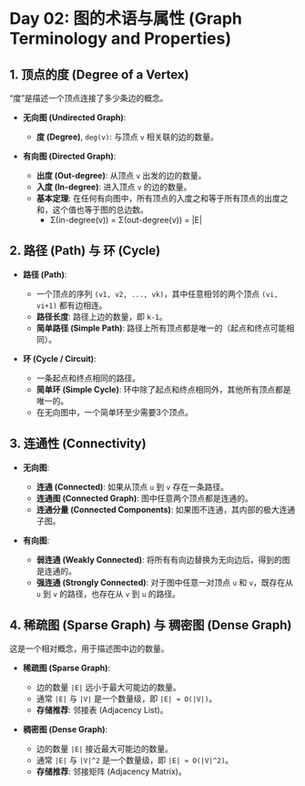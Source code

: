 # Day 02: 图的术语与属性 (Graph Terminology and Properties)

## 1. 顶点的度 (Degree of a Vertex)

“度”是描述一个顶点连接了多少条边的概念。

- **无向图 (Undirected Graph)**:
  - **度 (Degree)**, `deg(v)`: 与顶点 `v` 相关联的边的数量。

- **有向图 (Directed Graph)**:
  - **出度 (Out-degree)**: 从顶点 `v` 出发的边的数量。
  - **入度 (In-degree)**: 进入顶点 `v` 的边的数量。
  - **基本定理**: 在任何有向图中，所有顶点的入度之和等于所有顶点的出度之和，这个值也等于图的总边数。
    - Σ(in-degree(v)) = Σ(out-degree(v)) = |E|

## 2. 路径 (Path) 与 环 (Cycle)

- **路径 (Path)**:
  - 一个顶点的序列 `(v1, v2, ..., vk)`，其中任意相邻的两个顶点 `(vi, vi+1)` 都有边相连。
  - **路径长度**: 路径上边的数量，即 `k-1`。
  - **简单路径 (Simple Path)**: 路径上所有顶点都是唯一的（起点和终点可能相同）。

- **环 (Cycle / Circuit)**:
  - 一条起点和终点相同的路径。
  - **简单环 (Simple Cycle)**: 环中除了起点和终点相同外，其他所有顶点都是唯一的。
  - 在无向图中，一个简单环至少需要3个顶点。

## 3. 连通性 (Connectivity)

- **无向图**:
  - **连通 (Connected)**: 如果从顶点 `u` 到 `v` 存在一条路径。
  - **连通图 (Connected Graph)**: 图中任意两个顶点都是连通的。
  - **连通分量 (Connected Components)**: 如果图不连通，其内部的极大连通子图。

- **有向图**:
  - **弱连通 (Weakly Connected)**: 将所有有向边替换为无向边后，得到的图是连通的。
  - **强连通 (Strongly Connected)**: 对于图中任意一对顶点 `u` 和 `v`，既存在从 `u` 到 `v` 的路径，也存在从 `v` 到 `u` 的路径。

## 4. 稀疏图 (Sparse Graph) 与 稠密图 (Dense Graph)

这是一个相对概念，用于描述图中边的数量。

- **稀疏图 (Sparse Graph)**:
  - 边的数量 `|E|` 远小于最大可能边的数量。
  - 通常 `|E|` 与 `|V|` 是一个数量级，即 `|E| ≈ O(|V|)`。
  - **存储推荐**: 邻接表 (Adjacency List)。

- **稠密图 (Dense Graph)**:
  - 边的数量 `|E|` 接近最大可能边的数量。
  - 通常 `|E|` 与 `|V|^2` 是一个数量级，即 `|E| ≈ O(|V|^2)`。
  - **存储推荐**: 邻接矩阵 (Adjacency Matrix)。
